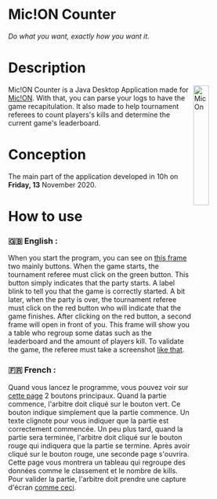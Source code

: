 # Mic!ON Counter
*Do what you want, exactly how you want it.*


# Description
<img width="25%" align="right" alt="MicOn" src="https://www.mic-on.fr/img/banner_bg%20logo"/>

Mic!ON Counter is a Java Desktop Application made for <a href="https://www.mic-on.fr/">Mic!ON</a>. With that, you can parse your logs to have the game recapitulation. It also made to help tournament referees to count players's kills and determine the current game's leaderboard.

# Conception
The main part of the application developed in 10h on **Friday, 13** November 2020.

# How to use
### 🇬🇧 English :
When you start the program, you can see on <a href="https://prnt.sc/viw9mp">this frame</a> two mainly buttons. When the game starts, the tournament referee must click on the green button. This button simply indicates that the party starts. A label blink to tell you that the game is correctly started.
A bit later, when the party is over, the tournament referee must click on the red button who will indicate that the game finishes.
After clicking on the red button, a second frame will open in front of you. This frame will show you a table who regroup some datas such as the leaderboard and the amount of players kill.
To validate the game, the referee must take a screenshot <a href="https://prnt.sc/viwg3w">like that</a>.

### 🇫🇷 French :
Quand vous lancez le programme, vous pouvez voir sur <a href="https://prnt.sc/viw9mp">cette page</a> 2 boutons principaux. Quand la partie commence, l'arbitre doit cliqué sur le bouton vert. Ce bouton indique simplement que la partie commence. Un texte clignote pour vous indiquer que la partie est correctement commencée.
Un peu plus tard, quand la partie sera terminée, l'arbitre doit cliqué sur le bouton rouge qui indiquera que la partie se termine.
Après avoir cliqué sur le bouton rouge, une seconde page s'ouvrira. Cette page vous montrera un tableau qui regroupe des données comme le classement et le nombre de kills.
Pour valider la partie, l'arbitre doit prendre une capture d'écran <a href="https://prnt.sc/viwg3w">comme ceci</a>.

